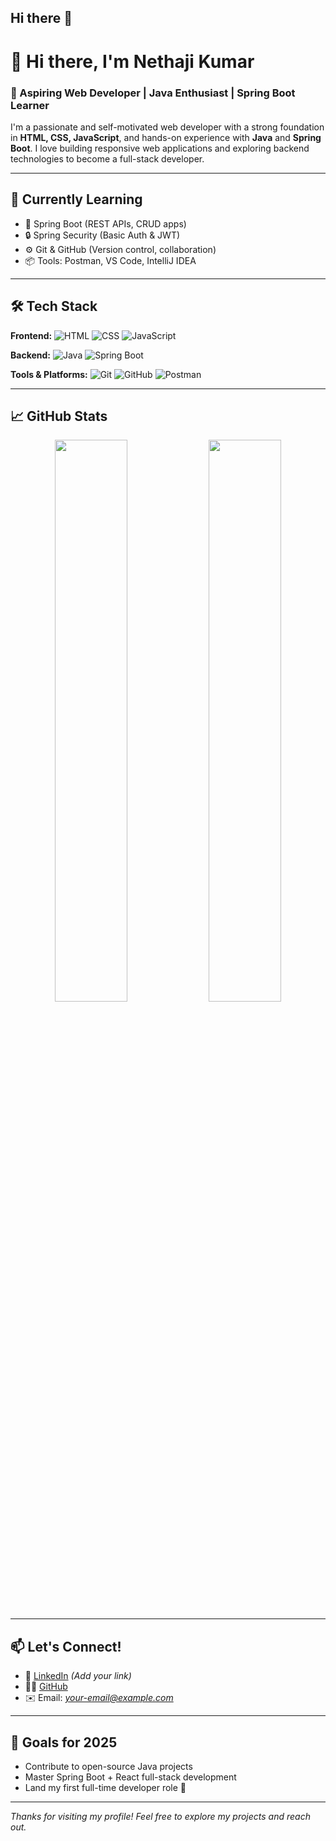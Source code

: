 ## Hi there 👋

# 👋 Hi there, I'm Nethaji Kumar

### 🚀 Aspiring Web Developer | Java Enthusiast | Spring Boot Learner

I'm a passionate and self-motivated web developer with a strong foundation in **HTML, CSS, JavaScript**, and hands-on experience with **Java** and **Spring Boot**. I love building responsive web applications and exploring backend technologies to become a full-stack developer.

---

## 🌱 Currently Learning
- 🔁 Spring Boot (REST APIs, CRUD apps)
- 🔒 Spring Security (Basic Auth & JWT)
- ⚙️ Git & GitHub (Version control, collaboration)
- 📦 Tools: Postman, VS Code, IntelliJ IDEA

---

## 🛠️ Tech Stack

**Frontend:**
![HTML](https://img.shields.io/badge/HTML5-E34F26?style=flat&logo=html5&logoColor=white)
![CSS](https://img.shields.io/badge/CSS3-1572B6?style=flat&logo=css3&logoColor=white)
![JavaScript](https://img.shields.io/badge/JavaScript-F7DF1E?style=flat&logo=javascript&logoColor=black)

**Backend:**
![Java](https://img.shields.io/badge/Java-007396?style=flat&logo=java&logoColor=white)
![Spring Boot](https://img.shields.io/badge/Spring_Boot-6DB33F?style=flat&logo=spring-boot&logoColor=white)

**Tools & Platforms:**
![Git](https://img.shields.io/badge/Git-F05032?style=flat&logo=git&logoColor=white)
![GitHub](https://img.shields.io/badge/GitHub-181717?style=flat&logo=github&logoColor=white)
![Postman](https://img.shields.io/badge/Postman-FF6C37?style=flat&logo=postman&logoColor=white)

---

## 📈 GitHub Stats

<p align="center">
  <img src="https://github-readme-stats.vercel.app/api?username=Nethajikumar&show_icons=true&theme=radical" width="48%" />
  <img src="https://github-readme-streak-stats.herokuapp.com/?user=Nethajikumar&theme=radical" width="48%" />
</p>

---

## 📫 Let's Connect!

- 💼 [LinkedIn](https://www.linkedin.com/in/your-link-here) *(Add your link)*
- 🧑‍💻 [GitHub](https://github.com/Nethajikumar)
- ✉️ Email: *your-email@example.com*

---

## 🎯 Goals for 2025
- Contribute to open-source Java projects
- Master Spring Boot + React full-stack development
- Land my first full-time developer role 🚀

---

_Thanks for visiting my profile! Feel free to explore my projects and reach out._

